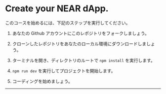 # Create your NEAR dApp.

このコースを始めるには、下記のステップを実行してください。

1. あなたの Github アカウントにこのレポジトリをフォークしましょう。

2. クローンしたレポジトリをあなたのローカル環境にダウンロードしましょう。

3. ターミナルを開き、ディレクトリのルートで `npm install` を実行します。

4. `npm run dev` を実行してプロジェクトを開始します。

5. コーディングを始めましょう。

---
